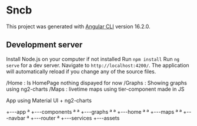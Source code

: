 # Sncb

This project was generated with [Angular CLI](https://github.com/angular/angular-cli) version 16.2.0.

## Development server
Install Node.js on your computer if not installed
Run `npm install`
Run `ng serve` for a dev server. Navigate to `http://localhost:4200/`. The application will automatically reload if you change any of the source files.

/Home : Is HomePage nothing dispayed for now
/Graphs : Showing graphs using ng2-charts
/Maps : livetime maps using tier-component made in JS

App using Material UI + ng2-charts

+---app
ª   +---components
ª   ª   +---graphs
ª   ª   +---home
ª   ª   +---maps
ª   ª   +---navbar
ª   +---router
ª   +---services
+---assets

